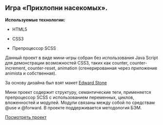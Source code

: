 ## Игра «Прихлопни насекомых».

**Используемые технологии:**

- HTML5

- CSS3

- Препроцессор SCSS


Данный проект в виде мини-игры собран без использования Java Script для демонстрации возможностей CSS3, таких как counter, counter-increment, counter-reset, animation (сгенерированная через приложение animista и собственная).

За основу дизайна был взят макет [Edward Stone](https://www.figma.com/community/file/988308216502916410)

Мини проект содержит структуру, семантические теги, применяется препроцессор SCSS c использованием переменных, циклов, вложенностей и модулей. Модули связаны между собой по средствам @use и @forward. В проекте поддерживается методология БЭМ.

[Посмотреть проект](http://n92140rj.beget.tech/)
